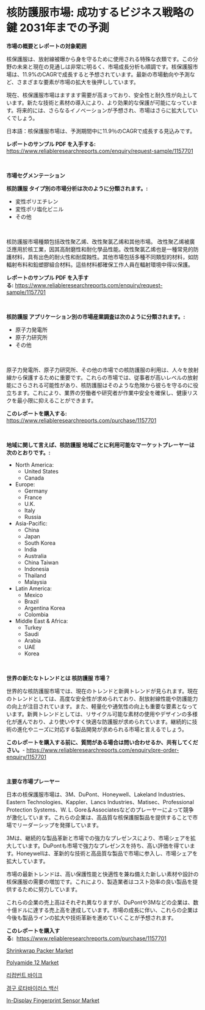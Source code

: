 <p><h1>核防護服市場: 成功するビジネス戦略の鍵 2031年までの予測</h1></p><p><strong>市場の概要とレポートの対象範囲</strong></p>
<p><p>核保護服は、放射線被曝から身を守るために使用される特殊な衣類です。この分野の未来と現在の見通しは非常に明るく、市場成長分析も順調です。核保護服市場は、11.9%のCAGRで成長すると予想されています。最新の市場動向や予測など、さまざまな要素が市場の拡大を後押ししています。</p><p>現在、核保護服市場はますます需要が高まっており、安全性と耐久性が向上しています。新たな技術と素材の導入により、より効果的な保護が可能になっています。将来的には、さらなるイノベーションが予想され、市場はさらに拡大していくでしょう。</p><p>日本語：核保護服市場は、予測期間中に11.9％のCAGRで成長する見込みです。</p></p>
<p><strong>レポートのサンプル PDF を入手する:</strong> <a href="https://www.reliableresearchreports.com/enquiry/request-sample/1157701">https://www.reliableresearchreports.com/enquiry/request-sample/1157701</a></p>
<p>&nbsp;</p>
<p><strong>市場セグメンテーション</strong></p>
<p><strong>核防護服 タイプ別の市場分析は次のように分類されます。:</strong></p>
<p><ul><li>変性ポリエチレン</li><li>変性ポリ塩化ビニル</li><li>その他</li></ul></p>
<p>&nbsp;</p>
<p><p>核防護服市場種類包括改性聚乙烯、改性聚氯乙烯和其他市場。 改性聚乙烯被廣泛應用於核工業，因其高耐磨性和耐化學品性能。改性聚氯乙烯也是一種常見的防護材料，具有出色的耐火性和耐腐蝕性。其他市場包括多種不同類型的材料，如防輻射布料和鉛塑膠組合材料。這些材料都確保工作人員在輻射環境中得以保護。</p></p>
<p><strong>レポートのサンプル PDF を入手する:</strong>&nbsp;<a href="https://www.reliableresearchreports.com/enquiry/request-sample/1157701">https://www.reliableresearchreports.com/enquiry/request-sample/1157701</a></p>
<p>&nbsp;</p>
<p><strong> 核防護服 アプリケーション別の市場産業調査は次のように分類されます。:</strong></p>
<p><ul><li>原子力発電所</li><li>原子力研究所</li><li>その他</li></ul></p>
<p>&nbsp;</p>
<p><p>原子力発電所、原子力研究所、その他の市場での核防護服の利用は、人々を放射線から保護するために重要です。これらの市場では、従事者が高いレベルの放射能にさらされる可能性があり、核防護服はそのような危険から彼らを守るのに役立ちます。これにより、業界の労働者や研究者が作業中安全を確保し、健康リスクを最小限に抑えることができます。</p></p>
<p><strong>このレポートを購入する:</strong>&nbsp; <a href="https://www.reliableresearchreports.com/purchase/1157701">https://www.reliableresearchreports.com/purchase/1157701</a></p>
<p>&nbsp;</p>
<p><strong>地域に関して言えば、核防護服 地域ごとに利用可能なマーケットプレーヤーは次のとおりです。:</strong></p>
<p><ul>
    <li>
        North America:
        <ul>
            <li>United States</li>
            <li>Canada</li>
        </ul>
    </li>
    <li>
        Europe:
        <ul>
            <li>Germany</li>
            <li>France</li>
            <li>U.K.</li>
            <li>Italy</li>
            <li>Russia</li>
        </ul>
    </li>
    <li>
        Asia-Pacific:
        <ul>
            <li>China</li>
            <li>Japan</li>
            <li>South Korea</li>
            <li>India</li>
            <li>Australia</li>
            <li>China Taiwan</li>
            <li>Indonesia</li>
            <li>Thailand</li>
            <li>Malaysia</li>
        </ul>
    </li>
    <li>
        Latin America:
        <ul>
            <li>Mexico</li>
            <li>Brazil</li>
            <li>Argentina Korea</li>
            <li>Colombia</li>
        </ul>
    </li>
    <li>
        Middle East & Africa:
        <ul>
            <li>Turkey</li>
            <li>Saudi</li>
            <li>Arabia</li>
            <li>UAE</li>
            <li>Korea</li>
        </ul>
    </li>
    </ul></p>
<p>&nbsp;</p>
<p><strong>世界の新たなトレンドとは 核防護服 市場？</strong></p>
<p><p>世界的な核防護服市場では、現在のトレンドと新興トレンドが見られます。現在のトレンドとしては、高度な安全性が求められており、耐放射線性能や防護能力の向上が注目されています。また、軽量化や通気性の向上も重要な要素となっています。新興トレンドとしては、リサイクル可能な素材の使用やデザインの多様化が進んでおり、より使いやすく快適な防護服が求められています。継続的に技術の進化やニーズに対応する製品開発が求められる市場と言えるでしょう。</p></p>
<p><strong>このレポートを購入する前に、質問がある場合は問い合わせるか、共有してください。</strong>- <a href="https://www.reliableresearchreports.com/enquiry/pre-order-enquiry/1157701">https://www.reliableresearchreports.com/enquiry/pre-order-enquiry/1157701</a></p>
<p>&nbsp;</p>
<p><strong>主要な市場プレーヤー</strong></p>
<p><p>日本の核保護服市場は、3M、DuPont、Honeywell、Lakeland Industries、Eastern Technologies、Kappler、Lancs Industries、Matisec、Professional Protection Systems、W. L. Gore＆Associatesなどのプレーヤーによって競争が激化しています。これらの企業は、高品質な核保護服製品を提供することで市場でリーダーシップを発揮しています。</p><p>3Mは、継続的な製品革新と市場での強力なプレゼンスにより、市場シェアを拡大しています。DuPontも市場で強力なプレゼンスを持ち、高い評価を得ています。Honeywellは、革新的な技術と高品質な製品で市場に参入し、市場シェアを拡大しています。</p><p>市場の最新トレンドは、高い保護性能と快適性を兼ね備えた新しい素材や設計の核保護服の需要の増加です。これにより、製造業者はコスト効率の良い製品を提供するために努力しています。</p><p>これらの企業の売上高はそれぞれ異なりますが、DuPontや3Mなどの企業は、数十億ドルに達する売上高を達成しています。市場の成長に伴い、これらの企業は今後も製品ラインの拡大や技術革新を進めていくことが予想されます。</p></p>
<p><strong>このレポートを購入する:</strong>&nbsp;&nbsp;<a href="https://www.reliableresearchreports.com/purchase/1157701">https://www.reliableresearchreports.com/purchase/1157701</a></p>
<p><p><a href="https://three-jumbo-f6d.notion.site/Shrinkwrap-Packer-Market-Research-Report-The-Key-To-Successful-Business-Strategy-Forecasted-for-Per-5644ded8450c4c23b0b11fb330717b3f">Shrinkwrap Packer Market</a></p><p><a href="https://github.com/prosalinda88/Market-Research-Report-List-3/blob/main/polyamide-12-market.md">Polyamide 12 Market</a></p><p><a href="https://github.com/jntpkh496620/Market-Research-Report-List-1/blob/main/7423853190754.md">리컴번트 바이크</a></p><p><a href="https://github.com/vsoq0zknh59/Market-Research-Report-List-1/blob/main/9382990190755.md">경구 로타바이러스 백신</a></p><p><a href="https://view.publitas.com/reportprime-1/in-display-fingerprint-sensor-market-challenges-opportunities-and-growth-drivers-and-major-market-players-forecasted-for-period-from-2023-2030/">In-Display Fingerprint Sensor Market</a></p></p>